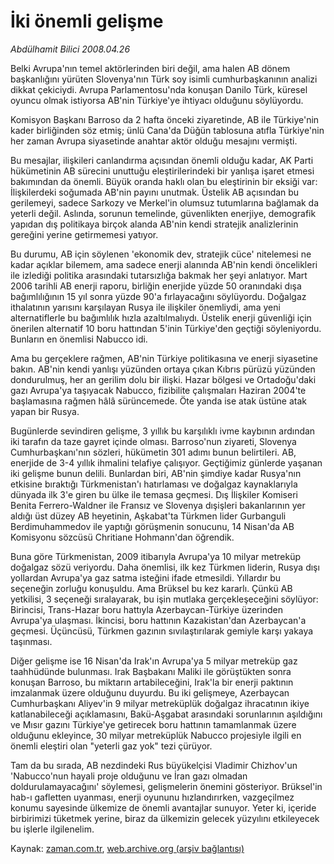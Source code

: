 # İki önemli gelişme

*Abdülhamit Bilici 2008.04.26*

<tr><td class="metin" colspan="2" style="padding-top: 20px; padding-left: 5px; padding-right: 10px;">Belki Avrupa'nın temel aktörlerinden biri değil, ama halen AB dönem başkanlığını yürüten Slovenya'nın Türk soy isimli cumhurbaşkanının analizi dikkat çekiciydi. Avrupa Parlamentosu'nda konuşan Danilo Türk, küresel oyuncu olmak istiyorsa AB'nin Türkiye'ye ihtiyacı olduğunu söylüyordu.</td></tr><tr><td class="metin" colspan="2" style="padding-top: 20px; padding-left: 5px; padding-right: 10px;"><p>Komisyon Başkanı Barroso da 2 hafta önceki ziyaretinde, AB ile Türkiye'nin kader birliğinden söz etmiş; ünlü Cana'da Düğün tablosuna atıfla Türkiye'nin her zaman Avrupa siyasetinde anahtar aktör olduğu mesajını vermişti. 
<p> Bu mesajlar, ilişkileri canlandırma açısından önemli olduğu kadar, AK Parti hükümetinin AB sürecini unuttuğu eleştirilerindeki bir yanlışa işaret etmesi bakımından da önemli. Büyük oranda haklı olan bu eleştirinin bir eksiği var: İlişkilerdeki soğumada AB'nin payını unutmak. Üstelik AB açısından bu gerilemeyi, sadece Sarkozy ve Merkel'in olumsuz tutumlarına bağlamak da yeterli değil. Aslında, sorunun temelinde, güvenlikten enerjiye, demografik yapıdan dış politikaya birçok alanda AB'nin kendi stratejik analizlerinin gereğini yerine getirmemesi yatıyor.
<p> Bu durumu, AB için söylenen 'ekonomik dev, stratejik cüce' nitelemesi ne kadar açıklar bilemem, ama sadece enerji alanında AB'nin kendi öncelikleri ile izlediği politika arasındaki tutarsızlığa bakmak her şeyi anlatıyor. Mart 2006 tarihli AB enerji raporu, birliğin enerjide yüzde 50 oranındaki dışa bağımlılığının 15 yıl sonra yüzde 90'a fırlayacağını söylüyordu. Doğalgaz ithalatının yarısını karşılayan Rusya ile ilişkiler önemliydi, ama yeni alternatiflerle bu bağımlılık hızla azaltılmalıydı. Üstelik enerji güvenliği için önerilen alternatif 10 boru hattından 5'inin Türkiye'den geçtiği söyleniyordu. Bunların en önemlisi Nabucco idi. 
<p> Ama bu gerçeklere rağmen, AB'nin Türkiye politikasına ve enerji siyasetine bakın. AB'nin kendi yanlışı yüzünden ortaya çıkan Kıbrıs pürüzü yüzünden dondurulmuş, her an gerilim dolu bir ilişki. Hazar bölgesi ve Ortadoğu'daki gazı Avrupa'ya taşıyacak Nabucco, fizibilite çalışmaları Haziran 2004'te başlamasına rağmen hâlâ sürüncemede. Öte yanda ise atak üstüne atak yapan bir Rusya. 
<p> Bugünlerde sevindiren gelişme, 3 yıllık bu karşılıklı ivme kaybının ardından iki tarafın da taze gayret içinde olması. Barroso'nun ziyareti, Slovenya Cumhurbaşkanı'nın sözleri, hükümetin 301 adımı bunun belirtileri. AB, enerjide de 3-4 yıllık ihmalini telafiye çalışıyor. Geçtiğimiz günlerde yaşanan iki gelişme bunun delili. Bunlardan biri, AB'nin şimdiye kadar Rusya'nın etkisine bıraktığı Türkmenistan'ı hatırlaması ve doğalgaz kaynaklarıyla dünyada ilk 3'e giren bu ülke ile temasa geçmesi. Dış İlişkiler Komiseri Benita Ferrero-Waldner ile Fransız ve Slovenya dışişleri bakanlarının yer aldığı üst düzey AB heyetinin, Aşkabat'ta Türkmen lider Gurbanguli Berdimuhammedov ile yaptığı görüşmenin sonucunu, 14 Nisan'da AB Komisyonu sözcüsü Chritiane Hohmann'dan öğrendik.
<p> Buna göre Türkmenistan, 2009 itibarıyla Avrupa'ya 10 milyar metreküp doğalgaz sözü veriyordu. Daha önemlisi, ilk kez Türkmen liderin, Rusya dışı yollardan Avrupa'ya gaz satma isteğini ifade etmesildi. Yıllardır bu seçeneğin zorluğu konuşuldu. Ama Brüksel bu kez kararlı. Çünkü AB yetkilisi, 3 seçeneği sıralayarak, bu işin mutlaka gerçekleşeceğini söylüyor: Birincisi, Trans-Hazar boru hattıyla Azerbaycan-Türkiye üzerinden Avrupa'ya ulaşması. İkincisi, boru hattının Kazakistan'dan Azerbaycan'a geçmesi. Üçüncüsü, Türkmen gazının sıvılaştırılarak gemiyle karşı yakaya taşınması. 
<p> Diğer gelişme ise 16 Nisan'da Irak'ın Avrupa'ya 5 milyar metreküp gaz taahhüdünde bulunması. Irak Başbakanı Maliki ile görüştükten sonra konuşan Barroso, bu miktarın artabileceğini, Irak'la bir enerji paktının imzalanmak üzere olduğunu duyurdu. Bu iki gelişmeye, Azerbaycan Cumhurbaşkanı Aliyev'in 9 milyar metreküplük doğalgaz ihracatının ikiye katlanabileceği açıklamasını, Bakü-Aşgabat arasındaki sorunlarının aşıldığını ve Mısır gazını Türkiye'ye getirecek boru hattının tamamlanmak üzere olduğunu ekleyince, 30 milyar metreküplük Nabucco projesiyle ilgili en önemli eleştiri olan "yeterli gaz yok" tezi çürüyor. 
<p> Tam da bu sırada, AB nezdindeki Rus büyükelçisi Vladimir Chizhov'un 'Nabucco'nun hayali proje olduğunu ve İran gazı olmadan doldurulamayacağını' söylemesi, gelişmelerin önemini gösteriyor. Brüksel'in hab-ı gafletten uyanması, enerji oyununu hızlandırırken, vazgeçilmez konumu sayesinde ülkemize de önemli avantajlar sunuyor. Yeter ki, içeride birbirimizi tüketmek yerine, biraz da ülkemizin gelecek yüzyılını etkileyecek bu işlerle ilgilenelim.<br/></p></p></p></p></p></p></p></p></td></tr>

Kaynak: [zaman.com.tr](http://zaman.com.tr/yazar.do?yazino=681649), [web.archive.org (arşiv bağlantısı)](http://web.archive.org/web/20080506235940/http://www.zaman.com.tr:80/yazar.do?yazino=681649)
